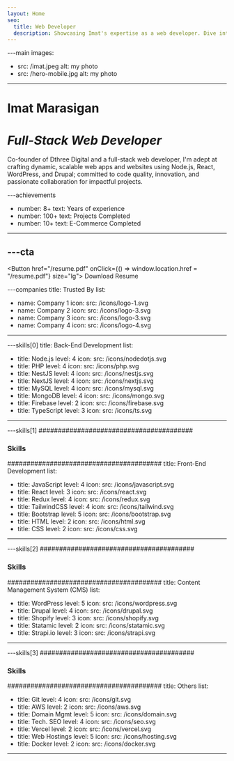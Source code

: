 ```yaml
---
layout: Home
seo:
  title: Web Developer
  description: Showcasing Imat's expertise as a web developer. Dive into a portfolio filled with innovative projects, cutting-edge technologies, and a passion for creating seamless user experiences.
---
```


---main
images:
  - src: /imat.jpeg
    alt: my photo
  - src: /hero-mobile.jpg
    alt: my photo
---

# <Typewriter>Imat Marasigan</Typewriter>

# *Full-Stack Web Developer*

<Sep size={12} />

Co-founder of Dthree Digital and a full-stack web developer, I'm adept at crafting dynamic, scalable web apps and websites using Node.js, React, WordPress, and Drupal; committed to code quality, innovation, and passionate collaboration for impactful projects.



---achievements
- number: 8+
  text: Years of experience
- number: 100+
  text: Projects Completed
- number: 10+
  text: E-Commerce Completed
---



---cta
---
<Button href="/resume.pdf"  onClick={() => window.location.href = "/resume.pdf"}  size="lg">
  Download Resume
</Button>



---companies
title: Trusted By
list:
  - name: Company 1
    icon:
      src: /icons/logo-1.svg
  - name: Company 2
    icon:
      src: /icons/logo-3.svg
  - name: Company 3
    icon:
      src: /icons/logo-3.svg
  - name: Company 4
    icon:
      src: /icons/logo-4.svg
---


---skills[0]
title: Back-End Development
list:
  - title: Node.js
    level: 4
    icon:
      src: /icons/nodedotjs.svg
  - title: PHP
    level: 4
    icon:
      src: /icons/php.svg
  - title: NestJS
    level: 4
    icon:
      src: /icons/nestjs.svg
  - title: NextJS
    level: 4
    icon:
      src: /icons/nextjs.svg
  - title: MySQL
    level: 4
    icon:
      src: /icons/mysql.svg
  - title: MongoDB
    level: 4
    icon:
      src: /icons/mongo.svg
  - title: Firebase
    level: 2
    icon:
      src: /icons/firebase.svg
  - title: TypeScript
    level: 3
    icon:
      src: /icons/ts.svg
---



---skills[1]
########################################
### Skills
########################################
title: Front-End Development
list:
  - title: JavaScript
    level: 4
    icon:
      src: /icons/javascript.svg
  - title: React
    level: 3
    icon:
      src: /icons/react.svg
  - title: Redux
    level: 4
    icon:
      src: /icons/redux.svg
  - title: TailwindCSS
    level: 4
    icon:
      src: /icons/tailwind.svg
  - title: Bootstrap
    level: 5
    icon:
      src: /icons/bootstrap.svg
  - title: HTML
    level: 2
    icon:
      src: /icons/html.svg
  - title: CSS
    level: 2
    icon:
      src: /icons/css.svg
---

---skills[2]
########################################
### Skills
########################################
title: Content Management System (CMS)
list:
  - title: WordPress
    level: 5
    icon:
      src: /icons/wordpress.svg
  - title: Drupal
    level: 4
    icon:
      src: /icons/drupal.svg
  - title: Shopify
    level: 3
    icon:
      src: /icons/shopify.svg
  - title: Statamic
    level: 2
    icon:
      src: /icons/statamic.svg
  - title: Strapi.io
    level: 3
    icon:
      src: /icons/strapi.svg
---

---skills[3]
########################################
### Skills
########################################
title: Others
list:
  - title: Git
    level: 4
    icon:
      src: /icons/git.svg
  - title: AWS
    level: 2
    icon:
      src: /icons/aws.svg
  - title: Domain Mgmt
    level: 5
    icon:
      src: /icons/domain.svg
  - title: Tech. SEO
    level: 4
    icon:
      src: /icons/seo.svg
  - title: Vercel
    level: 2
    icon:
      src: /icons/vercel.svg
  - title: Web Hostings
    level: 5
    icon:
      src: /icons/hosting.svg
  - title: Docker
    level: 2
    icon:
      src: /icons/docker.svg

---